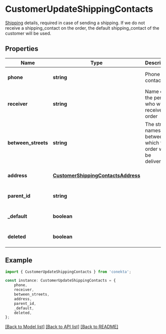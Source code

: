 # CustomerUpdateShippingContacts

[Shipping](https://developers.conekta.com/v2.2.0/reference/createcustomershippingcontacts) details, required in case of sending a shipping. If we do not receive a shipping_contact on the order, the default shipping_contact of the customer will be used.

## Properties

Name | Type | Description | Notes
------------ | ------------- | ------------- | -------------
**phone** | **string** | Phone contact | [optional] [default to undefined]
**receiver** | **string** | Name of the person who will receive the order | [optional] [default to undefined]
**between_streets** | **string** | The street names between which the order will be delivered. | [optional] [default to undefined]
**address** | [**CustomerShippingContactsAddress**](CustomerShippingContactsAddress.md) |  | [optional] [default to undefined]
**parent_id** | **string** |  | [optional] [default to undefined]
**_default** | **boolean** |  | [optional] [default to undefined]
**deleted** | **boolean** |  | [optional] [default to undefined]

## Example

```typescript
import { CustomerUpdateShippingContacts } from 'conekta';

const instance: CustomerUpdateShippingContacts = {
    phone,
    receiver,
    between_streets,
    address,
    parent_id,
    _default,
    deleted,
};
```

[[Back to Model list]](../README.md#documentation-for-models) [[Back to API list]](../README.md#documentation-for-api-endpoints) [[Back to README]](../README.md)
